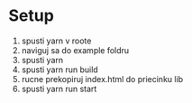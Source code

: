 # Setup

1. spusti yarn v roote
2. naviguj sa do example foldru
3. spusti yarn
4. spusti yarn run build
5. rucne prekopiruj index.html do priecinku lib
6. spusti yarn run start 